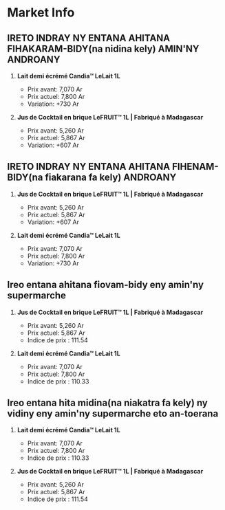 # Market Info

## IRETO INDRAY NY ENTANA AHITANA FIHAKARAM-BIDY(na nidina kely) AMIN'NY ANDROANY

1. **Lait demi écrémé Candia™ LeLait 1L**
   - Prix avant: 7,070 Ar
   - Prix actuel: 7,800 Ar
   - Variation: +730 Ar

2. **Jus de Cocktail en brique LeFRUIT™ 1L | Fabriqué à Madagascar**
   - Prix avant: 5,260 Ar
   - Prix actuel: 5,867 Ar
   - Variation: +607 Ar

## IRETO INDRAY NY ENTANA AHITANA FIHENAM-BIDY(na fiakarana fa kely) ANDROANY

1. **Jus de Cocktail en brique LeFRUIT™ 1L | Fabriqué à Madagascar**
   - Prix avant: 5,260 Ar
   - Prix actuel: 5,867 Ar
   - Variation: +607 Ar

2. **Lait demi écrémé Candia™ LeLait 1L**
   - Prix avant: 7,070 Ar
   - Prix actuel: 7,800 Ar
   - Variation: +730 Ar

## Ireo entana ahitana fiovam-bidy eny amin'ny supermarche

1. **Jus de Cocktail en brique LeFRUIT™ 1L | Fabriqué à Madagascar**
   - Prix avant: 5,260 Ar
   - Prix actuel: 5,867 Ar
   - Indice de prix : 111.54

2. **Lait demi écrémé Candia™ LeLait 1L**
   - Prix avant: 7,070 Ar
   - Prix actuel: 7,800 Ar
   - Indice de prix : 110.33

## Ireo entana hita midina(na niakatra fa kely) ny vidiny eny amin'ny supermarche eto an-toerana

1. **Lait demi écrémé Candia™ LeLait 1L**
   - Prix avant: 7,070 Ar
   - Prix actuel: 7,800 Ar
   - Indice de prix : 110.33

2. **Jus de Cocktail en brique LeFRUIT™ 1L | Fabriqué à Madagascar**
   - Prix avant: 5,260 Ar
   - Prix actuel: 5,867 Ar
   - Indice de prix : 111.54

